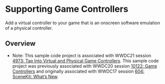 # Supporting Game Controllers

Add a virtual controller to your game that is an onscreen software emulation of a physical controller.

## Overview

- Note: This sample code project is associated with WWDC21 session [4973: Tap Into Virtual and Physical Game Controllers](https://developer.apple.com/videos/play/wwdc2021/4973/). This sample code project was previously associated with WWDC20 session [10122: Game Controllers](https://developer.apple.com/videos/play/wwdc2020/10122/) and originally associated with WWDC17 session [604: SceneKit: What’s New](https://developer.apple.com/videos/play/wwdc2017/604/).
